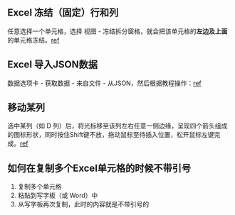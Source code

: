 ## Excel 冻结（固定）行和列

任意选择一个单元格，选择 视图 - 冻结拆分窗格，就会把该单元格的**左边及上面**的单元格冻结。[ref](https://blog.csdn.net/qq_57163366/article/details/130605185)
## Excel 导入JSON数据

数据选项卡 - 获取数据 - 来自文件 - 从JSON，然后根据教程操作：[ref](https://www.cnblogs.com/caidongji/p/17477186.html)

## 移动某列

选中某列（如 D 列）后，将光标移至该列左右任意一侧边缘，呈现四个箭头组成的图标形状，同时按住Shift键不放，拖动鼠标至待插入位置，松开鼠标左键完成。[ref](https://jingyan.baidu.com/article/77b8dc7f9d051f6174eab6df.html)

## 如何在复制多个Excel单元格的时候不带引号

1. 复制多个单元格
2. 粘贴到写字板（或 Word）中
3. 从写字板再次复制，此时的内容就是不带引号的
